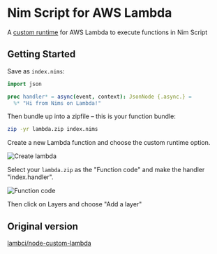 # Nim Script for AWS Lambda

A [custom runtime](https://aws.amazon.com/about-aws/whats-new/2018/11/aws-lambda-now-supports-custom-runtimes-and-layers/)
for AWS Lambda to execute functions in Nim Script

## Getting Started

Save as `index.nims`:

```nim
import json

proc handler* = async(event, context): JsonNode {.async.} =
  %* "Hi from Nims on Lambda!"
```

Then bundle up into a zipfile – this is your function bundle:

```sh
zip -yr lambda.zip index.nims
```

Create a new Lambda function and choose the custom runtime option.

![Create lambda](https://raw.githubusercontent.com/lambci/node-custom-lambda/master/img/create.png "Create lambda screenshot")

Select your `lambda.zip` as the "Function code" and make the handler "index.handler".

![Function code](https://raw.githubusercontent.com/lambci/node-custom-lambda/master/img/function_code.png "Function code setup screenshot")

Then click on Layers and choose "Add a layer"


## Original version
[lambci/node-custom-lambda](https://github.com/lambci/node-custom-lambda)

